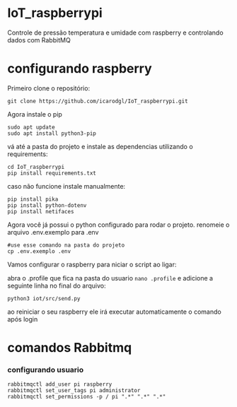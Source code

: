 ﻿# IoT_raspberrypi
Controle de pressão temperatura e umidade com raspberry e controlando dados com RabbitMQ



# configurando raspberry
Primeiro clone o repositório:
```shell
git clone https://github.com/icarodgl/IoT_raspberrypi.git
```
Agora instale o pip
```shell
sudo apt update
sudo apt install python3-pip
```

vá até a pasta do projeto e instale as dependencias utilizando o requirements:
```shell
cd IoT_raspberrypi
pip install requirements.txt
```
caso não funcione instale manualmente:
```shell
pip install pika
pip install python-dotenv
pip install netifaces
```
Agora você já possui o python configurado para rodar o projeto.
renomeie o arquivo .env.exemplo para .env
````shell
#use esse comando na pasta do projeto
cp .env.exemplo .env
````
Vamos configurar o raspberry para niciar o script ao ligar:

abra o .profile que fica na pasta do usuario `nano .profile` e adicione a seguinte linha no final do arquivo:
````shell
python3 iot/src/send.py
````
ao reiniciar o seu raspberry ele irá executar automaticamente o comando após login


# comandos Rabbitmq

### configurando usuario
```shell
rabbitmqctl add_user pi raspberry
rabbitmqctl set_user_tags pi administrator
rabbitmqctl set_permissions -p / pi ".*" ".*" ".*"
```